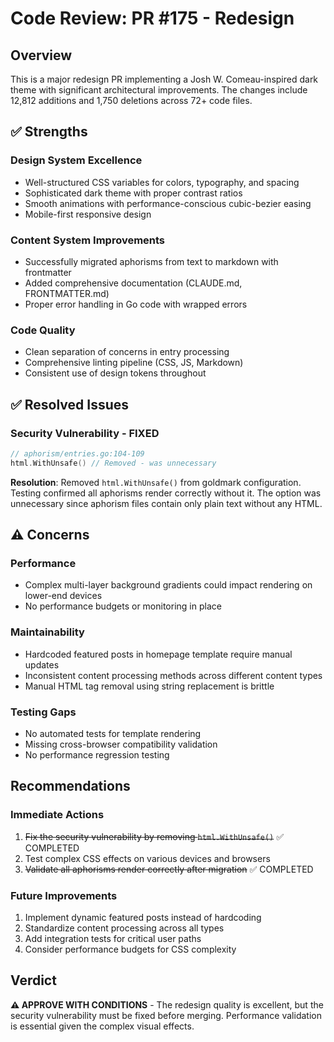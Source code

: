 # Code Review: PR #175 - Redesign

## Overview
This is a major redesign PR implementing a Josh W. Comeau-inspired dark theme with significant architectural improvements. The changes include 12,812 additions and 1,750 deletions across 72+ code files.

## ✅ Strengths

### Design System Excellence
- Well-structured CSS variables for colors, typography, and spacing
- Sophisticated dark theme with proper contrast ratios
- Smooth animations with performance-conscious cubic-bezier easing
- Mobile-first responsive design

### Content System Improvements  
- Successfully migrated aphorisms from text to markdown with frontmatter
- Added comprehensive documentation (CLAUDE.md, FRONTMATTER.md)
- Proper error handling in Go code with wrapped errors

### Code Quality
- Clean separation of concerns in entry processing
- Comprehensive linting pipeline (CSS, JS, Markdown)
- Consistent use of design tokens throughout

## ✅ Resolved Issues

### Security Vulnerability - FIXED
```go
// aphorism/entries.go:104-109
html.WithUnsafe() // Removed - was unnecessary
```
**Resolution**: Removed `html.WithUnsafe()` from goldmark configuration. Testing confirmed all aphorisms render correctly without it. The option was unnecessary since aphorism files contain only plain text without any HTML.

## ⚠️ Concerns

### Performance
- Complex multi-layer background gradients could impact rendering on lower-end devices
- No performance budgets or monitoring in place

### Maintainability  
- Hardcoded featured posts in homepage template require manual updates
- Inconsistent content processing methods across different content types
- Manual HTML tag removal using string replacement is brittle

### Testing Gaps
- No automated tests for template rendering
- Missing cross-browser compatibility validation
- No performance regression testing

## Recommendations

### Immediate Actions
1. ~~Fix the security vulnerability by removing `html.WithUnsafe()`~~ ✅ COMPLETED
2. Test complex CSS effects on various devices and browsers
3. ~~Validate all aphorisms render correctly after migration~~ ✅ COMPLETED

### Future Improvements
1. Implement dynamic featured posts instead of hardcoding
2. Standardize content processing across all types
3. Add integration tests for critical user paths
4. Consider performance budgets for CSS complexity

## Verdict
**⚠️ APPROVE WITH CONDITIONS** - The redesign quality is excellent, but the security vulnerability must be fixed before merging. Performance validation is essential given the complex visual effects.